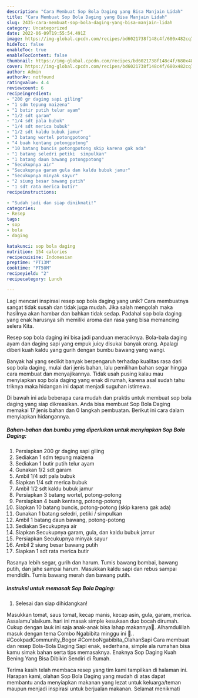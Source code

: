 ```yaml
---
description: "Cara Membuat Sop Bola Daging yang Bisa Manjain Lidah"
title: "Cara Membuat Sop Bola Daging yang Bisa Manjain Lidah"
slug: 2435-cara-membuat-sop-bola-daging-yang-bisa-manjain-lidah
category: Uncategorized
date: 2022-06-09T19:55:54.491Z
image: https://img-global.cpcdn.com/recipes/bd6021738f148c4f/680x482cq70/sop-bola-daging-foto-resep-utama.jpg
hideToc: false
enableToc: true
enableTocContent: false
thumbnail: https://img-global.cpcdn.com/recipes/bd6021738f148c4f/680x482cq70/sop-bola-daging-foto-resep-utama.jpg
cover: https://img-global.cpcdn.com/recipes/bd6021738f148c4f/680x482cq70/sop-bola-daging-foto-resep-utama.jpg
author: Admin
authorAv: notfound
ratingvalue: 4.4
reviewcount: 6
recipeingredient:
- "200 gr daging sapi giling"
- "1 sdm tepung maizena"
- "1 butir putih telur ayam"
- "1/2 sdt garam"
- "1/4 sdt pala bubuk"
- "1/4 sdt merica bubuk"
- "1/2 sdt kaldu bubuk jamur"
- "3 batang wortel potongpotong"
- "4 buah kentang potongpotong"
- "10 batang buncis potongpotong skip karena gak ada"
- "1 batang seledri petiki  simpulkan"
- "1 batang daun bawang potongpotong"
- "Secukupnya air"
- "Secukupnya garam gula dan kaldu bubuk jamur"
- "Secukupnya minyak sayur"
- "2 siung besar bawang putih"
- "1 sdt rata merica butir"
recipeinstructions:

- "Sudah jadi dan siap dinikmati!"
categories:
- Resep
tags:
- sop
- bola
- daging

katakunci: sop bola daging 
nutrition: 154 calories
recipecuisine: Indonesian
preptime: "PT13M"
cooktime: "PT50M"
recipeyield: "2"
recipecategory: Lunch

---
```





Lagi mencari inspirasi resep sop bola daging yang unik? Cara membuatnya sangat tidak susah dan tidak juga mudah. Jika salah mengolah maka hasilnya akan hambar dan bahkan tidak sedap. Padahal sop bola daging yang enak harusnya sih memiliki aroma dan rasa yang bisa memancing selera Kita.





Resep sop bola daging ini bisa jadi panduan meraciknya. Bola-bala daging ayam dan daging sapi yang empuk juicy disukai banyak orang. Apalagi diberi kuah kaldu yang gurih dengan bumbu bawang yang wangi.

Banyak hal yang sedikit banyak berpengaruh terhadap kualitas rasa dari sop bola daging, mulai dari jenis bahan, lalu pemilihan bahan segar hingga cara membuat dan menyajikannya. Tidak usah pusing kalau mau menyiapkan sop bola daging yang enak di rumah, karena asal sudah tahu triknya maka hidangan ini dapat menjadi suguhan istimewa.






Di bawah ini ada beberapa cara mudah dan praktis untuk membuat sop bola daging yang siap dikreasikan. Anda bisa membuat Sop Bola Daging memakai 17 jenis bahan dan 0 langkah pembuatan. Berikut ini cara dalam menyiapkan hidangannya.

<!--inarticleads1-->

##### Bahan-bahan dan bumbu yang diperlukan untuk menyiapkan Sop Bola Daging:

1. Persiapkan 200 gr daging sapi giling
1. Sediakan 1 sdm tepung maizena
1. Sediakan 1 butir putih telur ayam
1. Gunakan 1/2 sdt garam
1. Ambil 1/4 sdt pala bubuk
1. Siapkan 1/4 sdt merica bubuk
1. Ambil 1/2 sdt kaldu bubuk jamur
1. Persiapkan 3 batang wortel, potong-potong
1. Persiapkan 4 buah kentang, potong-potong
1. Siapkan 10 batang buncis, potong-potong (skip karena gak ada)
1. Gunakan 1 batang seledri, petiki / simpulkan
1. Ambil 1 batang daun bawang, potong-potong
1. Sediakan Secukupnya air
1. Siapkan Secukupnya garam, gula, dan kaldu bubuk jamur
1. Persiapkan Secukupnya minyak sayur
1. Ambil 2 siung besar bawang putih
1. Siapkan 1 sdt rata merica butir


Rasanya lebih segar, gurih dan harum. Tumis bawang bombai, bawang putih, dan jahe sampai harum. Masukkan kaldu sapi dan rebus sampai mendidih. Tumis bawang merah dan bawang putih. 

<!--inarticleads2-->

##### Instruksi untuk memasak Sop Bola Daging:


1. Selesai dan siap dihidangkan!

Masukkan tomat, saus tomat, kecap manis, kecap asin, gula, garam, merica. Assalamu&#39;alaikum. hari ini masak simple kesukaan duo bocah dirumah. Cukup dengan lauk ini saja anak-anak bisa lahap makannya🥰. Alhamdulillah masuk dengan tema Combo Ngabibita minggu ini 🤗.. #CookpadCommunity_Bogor #ComboNgabibita_OlahanSapi Cara membuat dan resep Bola-Bola Daging Sapi enak, sederhana, simple ala rumahan bisa kamu simak bahan serta tips memasaknya. Enaknya Sop Daging Kuah Bening Yang Bisa Dibikin Sendiri di Rumah. 

Terima kasih telah membaca resep yang tim kami tampilkan di halaman ini. Harapan kami, olahan Sop Bola Daging yang mudah di atas dapat membantu anda menyiapkan makanan yang lezat untuk keluarga/teman maupun menjadi inspirasi untuk berjualan makanan. Selamat menikmati
